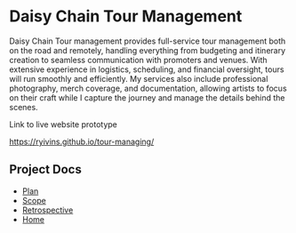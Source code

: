 # Daisy Chain Tour Management 

Daisy Chain Tour management provides full-service tour management both on the road and remotely, handling everything from budgeting and itinerary creation to seamless communication with promoters and venues. With extensive experience in logistics, scheduling, and financial oversight, tours will run smoothly and efficiently. My services also include professional photography, merch coverage, and documentation, allowing artists to focus on their craft while I capture the journey and manage the details behind the scenes. 

Link to live website prototype 

https://ryivins.github.io/tour-managing/     

  <!-- Links to project docs -->
  <section>
    <h2>Project Docs</h2>
    <ul>
 <li><a href="[Documentation/plan.html](https://github.com/ryivins/tour-managing/blob/8c59f859d736e26576a969f860f6be36c9c26d69/Documentation/plan.md)">Plan</a>
 <li><a href="https://github.com/ryivins/tour-managing/blob/8c59f859d736e26576a969f860f6be36c9c26d69/Documentation/scope.md">Scope</a>
 <li><a href="https://github.com/ryivins/tour-managing/blob/8c59f859d736e26576a969f860f6be36c9c26d69/Documentation/Retrospective.md">Retrospective</a>
 <li><a href="https://github.com/ryivins/tour-managing/blob/8c59f859d736e26576a969f860f6be36c9c26d69/Documentation/index.html">Home</a>

  </section>

